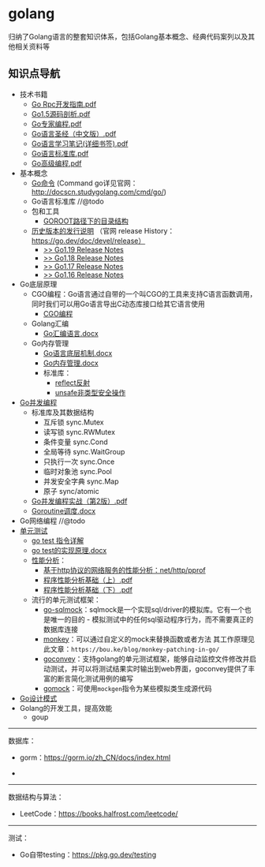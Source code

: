 # golang
归纳了Golang语言的整套知识体系，包括Golang基本概念、经典代码案列以及其他相关资料等



## 知识点导航

- 技术书籍
  - [Go Rpc开发指南.pdf](技术书籍/Go%20Rpc开发指南.pdf)
  - [Go1.5源码剖析.pdf](技术书籍/Go1.5源码剖析.pdf)
  - [Go专家编程.pdf](技术书籍/Go专家编程.pdf)
  - [Go语言圣经（中文版）.pdf](技术书籍/Go语言圣经（中文版）.pdf)
  - [Go语言学习笔记(详细书签).pdf](技术书籍/Go语言学习笔记（详细书签）.pdf)
  - [Go语言标准库.pdf](技术书籍/Go语言标准库.pdf)
  - [Go高级编程.pdf](技术书籍/Go高级编程.pdf)
- 基本概念
  - [Go命令](基本概念/Go命令/README.md) (Command go详见官网： http://docscn.studygolang.com/cmd/go/)
  - Go语言标准库 //@todo
  - 包和工具
    - [GOROOT路径下的目录结构](基本概念/包和工具/GOROOT路径下的目录结构说明.md)
  - [历史版本的发行说明](基本概念/历史版本的发行说明/README.md) （官网 release History：https://go.dev/doc/devel/release）
    - [>> Go1.19 Release Notes](https://go.dev/doc/go1.19)
    - [>> Go1.18 Release Notes](https://go.dev/doc/go1.18)
    - [>> Go1.17 Release Notes](https://go.dev/doc/go1.17)
    - [>> Go1.16 Release Notes](https://go.dev/doc/go1.16)
- Go底层原理
  - CGO编程：Go语言通过自带的一个叫CGO的工具来支持C语言函数调用，同时我们可以用Go语言导出C动态库接口给其它语言使用
    - [CGO编程](Go底层原理/CGO编程/CGO编程.docx)
  - Golang汇编
    - [Go汇编语言.docx](Go底层原理/Golang汇编/Go汇编语言.docx)
  - Go内存管理
    - [Go语言底层机制.docx](Go底层原理/Go内存管理/Go语言底层机制.docx)
    - [Go内存管理.docx](Go底层原理/Go内存管理/Go内存管理.docx)
    - 标准库：
      - [reflect反射](Go底层原理/reflect-反射.docx)
      - [unsafe非类型安全操作](Go底层原理/unsafe-非类型安全操作.docx)
- [Go并发编程](Go并发编程/README.md)
  - 标准库及其数据结构
    - 互斥锁 sync.Mutex
    - 读写锁 sync.RWMutex
    - 条件变量 sync.Cond
    - 全局等待 sync.WaitGroup
    - 只执行一次 sync.Once
    - 临时对象池 sync.Pool
    - 并发安全字典 sync.Map
    - 原子 sync/atomic
  - [Go并发编程实战（第2版）.pdf](Go并发编程/Go并发编程实战（第2版）.pdf)
  - [Goroutine调度.docx](Go并发编程/Goroutine调度.docx)
- Go网络编程 //@todo
- [单元测试](./单元测试/README.md)
  - [go test 指令详解](./单元测试/go%20test%20指令详解.md)
  - [go test的实现原理.docx](./单元测试/go%20test实现原理.docx)
  - [性能分析](./单元测试/性能分析/README.md)：
    - [基于http协议的网络服务的性能分析：net/http/pprof](./单元测试/性能分析/基于http协议的网络服务的性能分析.md)
    - [程序性能分析基础（上）.pdf](./单元测试/性能分析/程序性能分析基础（上）.pdf)
    - [程序性能分析基础（下）.pdf](./单元测试/性能分析/程序性能分析基础（下）.pdf)
  - 流行的单元测试框架：
    - [go-sqlmock](https://github.com/DATA-DOG/go-sqlmock)：sqlmock是一个实现sql/driver的模拟库。它有一个也是唯一的目的 - 模拟测试中的任何sql驱动程序行为，而不需要真正的数据库连接
    - [monkey](https://github.com/bouk/monkey)：可以通过自定义的mock来替换函数或者方法
      其工作原理见此文章：`https://bou.ke/blog/monkey-patching-in-go/`
    - [goconvey](https://github.com/smartystreets/goconvey/wiki/Documentation)：支持golang的单元测试框架，能够自动监控文件修改并启动测试，并可以将测试结果实时输出到web界面，goconvey提供了丰富的断言简化测试用例的编写
    - [gomock](https://github.com/golang/mock)：可使用`mockgen`指令为某些模拟类生成源代码
- [Go设计模式](设计模式/README.md)
- Golang的开发工具，提高效能
  - goup






-------------------
数据库：

- gorm：https://gorm.io/zh_CN/docs/index.html

- 
-------------------
数据结构与算法：

- LeetCode：https://books.halfrost.com/leetcode/

-------------------
测试：

- Go自带testing：https://pkg.go.dev/testing





